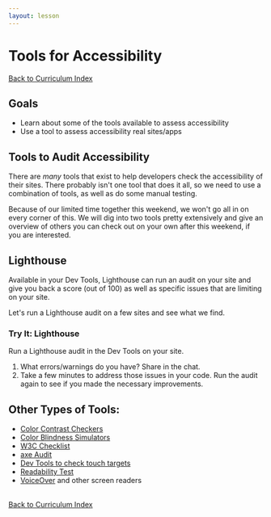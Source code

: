```yaml
---
layout: lesson
---
```


# Tools for Accessibility

<a href="../">Back to Curriculum Index</a>

## Goals

- Learn about some of the tools available to assess accessibility
- Use a tool to assess accessibility real sites/apps

## Tools to Audit Accessibility

There are _many_ tools that exist to help developers check the accessibility of their sites. There probably isn't one tool that does it all, so we need to use a combination of tools, as well as do some manual testing.

Because of our limited time together this weekend, we won't go all in on every corner of this. We will dig into two tools pretty extensively and give an overview of others you can check out on your own after this weekend, if you are interested.

## Lighthouse

Available in your Dev Tools, Lighthouse can run an audit on your site and give you back a score (out of 100) as well as specific issues that are limiting on your site.

Let's run a Lighthouse audit on a few sites and see what we find.

<div class="try-it-new">
  <h3>Try It: Lighthouse</h3>
  <p>Run a Lighthouse audit in the Dev Tools on your site.</p>
  <ol>
    <li>What errors/warnings do you have? Share in the chat.</li>
    <li>Take a few minutes to address those issues in your code. Run the audit again to see if you made the necessary improvements.</li>
  </ol>
</div>

## Other Types of Tools:

- [Color Contrast Checkers](https://webaim.org/resources/contrastchecker/)
- [Color Blindness Simulators]()
- [W3C Checklist](http://romeo.elsevier.com/accessibility_checklist/)
- [axe Audit](https://chrome.google.com/webstore/detail/axe-web-accessibility-tes/lhdoppojpmngadmnindnejefpokejbdd)
- [Dev Tools to check touch targets](https://a11yproject.com/posts/large-touch-targets/)
- [Readability Test](https://www.webfx.com/tools/read-able/)
- [VoiceOver](https://a11yproject.com/posts/getting-started-with-voiceover/) and other screen readers

<br>
<a href="../">Back to Curriculum Index</a>
